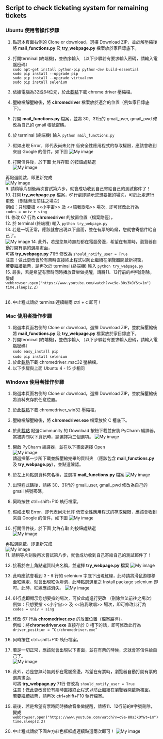 ## Script to check ticketing system for remaining tickets

### Ubuntu 使用者操作步驟
1. 點選本頁面右側的 Clone or download，選擇 Download ZIP，並於解壓縮後將 **mail_functions.py** 及 **try_webpage.py** 檔案放於家目錄底下。
2. 打開terminal (終端機)，並依序輸入 （以下步驟若有要求輸入密碼，請輸入電腦密碼）<br>
`sudo apt-get install python-pip python-dev build-essential`<br>
`sudo pip install --upgrade pip `<br>
`sudo pip install --upgrade virtualenv `<br>
`sudo pip install selenium`<br>

3. 依據電腦為32或64位元，於此[載點](http://chromedriver.storage.googleapis.com/index.html?path=2.23%2F)下載 chrome driver 壓縮檔。<br>


4. 壓縮檔解壓縮後，將 **chromedriver** 檔案放於適合的位置（例如家目錄底下）。
5. 打開 **mail_functions.py** 檔案，並將 30、31行的 gmail_user, gmail_pwd 修改為自己的 gmail 帳號密碼。
6. 於 terminal (終端機) 輸入
`python mail_functions.py `<br>
7. 假如出現 Error，即代表尚未允許 低安全性應用程式的存取權限，應該會收到來自 Google 的信件，如下圖
![My image](img/google_warning.jpg)

8. 打開信件後，於下圖 允許存取 的按鈕處點選<br>
![My image](img/google_allow.jpg)<br>

  再點選開啟，即更新完成<br>
  ![My image](img/google_update.jpg)<br>
9. 請稍等片刻後再次嘗試第六步，就會成功收到自己寄給自己的測試郵件了！<br>
10. 打開 **try_webpage.py** 檔案，61行處即顯示您想要搶的場次，可於此處進行更改 （刪除無法前往之場次）<br>
例如：只想要搶 <<小宇宙>> 及 <<陪我歌唱>> 場次，即可修改此行為<br>
`codes = univ + sing`<br>
11. 修改 67 行為 **chromedriver** 的放置位置（檔案路徑）。<br>
12. 於 terminal (終端機) 輸入
`python try_webpage.py `<br>
13. 若是一切正常，應該就會出現以下畫面，並在有票的時候，您就會寄信件給自己了。<br>
![My image](img/process.jpg)
14. 此外，若是您無時無刻都在電腦旁邊，希望在有票時，瀏覽器自動打開有票的選票畫面，<br>可將 **try_webpage.py** 71行 修改為
`should_notify_user = True`<br>
注意！做此更改會於有票時直接終止程式以防止繼續在瀏覽器開啟新視窗。  <br>
 若要繼續搶票，請再次於 terminal (終端機) 輸入
`python try_webpage.py ` <br>
15. 最後，若是希望有票時同時播放音樂做提醒，請將11、12行前的#字號刪除，變成<br>
`webbrowser.open("https://www.youtube.com/watch?v=c9e-80s3kOY&t=1m")` <br>
`time.sleep(2.2)` <br> <br>

16. 中止程式請於 terminal連續輸兩 ctrl + c 即可！

### Mac 使用者操作步驟
1. 點選本頁面右側的 Clone or download，選擇 Download ZIP，並於解壓縮後將 **mail_functions.py** 及 **try_webpage.py** 檔案放於家目錄底下。
2. 打開terminal (終端機)，並依序輸入 （以下步驟若有要求輸入密碼，請輸入電腦密碼）<br>
`sudo easy_install pip`<br>
`sudo pip install selenium`<br>
3. 於此[載點](http://chromedriver.storage.googleapis.com/index.html?path=2.23%2F)下載 chromedriver_mac32 壓縮檔。<br>
4. 以下步驟與上面 Ubuntu 4 - 15 步相同 <br>

### Windows 使用者操作步驟
1. 點選本頁面右側的 Clone or download，選擇 Download ZIP，並於解壓縮後將資料夾存於任意位置。
2. 於此[載點](http://chromedriver.storage.googleapis.com/index.html?path=2.23%2F)下載 chromedriver_win32 壓縮檔。<br>
3. 壓縮檔解壓縮後，將 **chromedriver.exe** 檔案放於 C 槽底下。
4. 於此[載點](https://www.jetbrains.com/pycharm/download/#section=windows) 點選Community 的 Download 按鈕下載並安裝 PyCharm 編譯器。<br> 當被詢問以下資訊時，請選擇第三個選項。
![My image](img/pycharm_no_prev.jpg)<br>
5. 開啟 PyCharm 編譯器，並在以下畫面選擇 Open <br>
![My image](img/pycharm_open.jpg)<br>
請選擇第一步所下載並解壓縮完畢的資料夾 （應該包含 **mail_functions.py** 及 **try_webpage.py**），並點選確認。 <br>
6. 於左上角點選資料夾名稱，並選擇 **mail_functions.py** 檔案
![My image](img/mail_func.jpg)<br>
7. 出現程式碼後，請將 30、31行的 gmail_user, gmail_pwd 修改為自己的 gmail 帳號密碼。<br>
8. 同時按住 ctrl+shift+F10 執行檔案。 <br>
9. 假如出現 Error，即代表尚未允許 低安全性應用程式的存取權限，應該會收到來自 Google 的信件，如下圖
![My image](img/google_warning.jpg)

10. 打開信件後，於下圖 允許存取 的按鈕處點選<br>
![My image](img/google_allow.jpg)<br>

  再點選開啟，即更新完成<br>
  ![My image](img/google_update.jpg)<br>
11. 請稍等片刻後再次嘗試第八步，就會成功收到自己寄給自己的測試郵件了！<br>

12. 接著於左上角點選資料夾名稱，並選擇 **try_webpage.py** 檔案
![My image](img/try_web.jpg)<br>
13. 此時應該會看到 3 - 6 行的 selenium 字底下出現紅線，此時請將滑鼠游標移至紅線處，就會出現紅色燈泡，此時點選選單之 Install package selenium 即可。此時，紅線應該消失。
![My image](img/import_sele.jpg)<br>

14. 61行處即顯示您想要搶的場次，可於此處進行更改 （刪除無法前往之場次）<br>
例如：只想要搶 <<小宇宙>> 及 <<陪我歌唱>> 場次，即可修改此行為<br>
`codes = univ + sing`<br>
15. 修改 67 行為 **chromedriver.exe** 的放置位置（檔案路徑）。<br>
例如：將**chromedriver.exe** 直接存於 C 槽下的話，即可修改此行為<br>
`driver_position = ”C:/chromedriver.exe”`<br>
16. 同時按住 ctrl+shift+F10 執行檔案。 <br>
17. 若是一切正常，應該就會出現以下畫面，並在有票的時候，您就會寄信件給自己了。<br>
![My image](img/process.jpg)
18. 此外，若是您無時無刻都在電腦旁邊，希望在有票時，瀏覽器自動打開有票的選票畫面，<br>可將 **try_webpage.py** 71行 修改為
`should_notify_user = True`<br>
注意！做此更改會於有票時直接終止程式以防止繼續在瀏覽器開啟新視窗。  <br>
 若要繼續搶票，請再次 ctrl+shift+F10 執行檔案。
19. 最後，若是希望有票時同時播放音樂做提醒，請將11、12行前的#字號刪除，變成<br>
`webbrowser.open("https://www.youtube.com/watch?v=c9e-80s3kOY&t=1m")` <br>
`time.sleep(2.2)` <br> 
20. 中止程式請於下圖左方紅色框框處連續點選兩次即可！
![My image](img/pycharm_stop.jpg)
